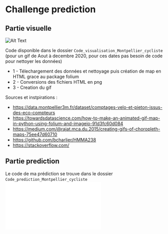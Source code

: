 # Challenge prediction


## Partie visuelle
 
![Alt Text](Gif/Montpellier_cycliste.gif)

Code disponible dans le dossier `Code_visualisation_Montpellier_cycliste` (pour un gif de Aout à decembre 2020, pour ces dates pas besoin de code pour nettoyer les données)

+ 1 - Télechargement des données et nettoyage puis création de map en HTML grace au package folium
+ 2 - Conversions des fichiers HTML en png
+ 3 - Creation du gif

Sources et instpirations :  
+ https://data.montpellier3m.fr/dataset/comptages-velo-et-pieton-issus-des-eco-compteurs  
+ https://towardsdatascience.com/how-to-make-an-animated-gif-map-in-python-using-folium-and-imageio-91d3fc60d084  
+ https://medium.com/@rajat.mca.du.2015/creating-gifs-of-choropleth-maps-75ee47d60710  
+ https://github.com/bcharlier/HMMA238  
+ https://stackoverflow.com/  

## Partie prediction



Le code de ma prédiction se trouve dans le dossier `Code_prediction_Montpellier_cycliste`
![image](/Code_prediction_Montpellier_cycliste/Passage_cycliste_mtp.pdf)  
